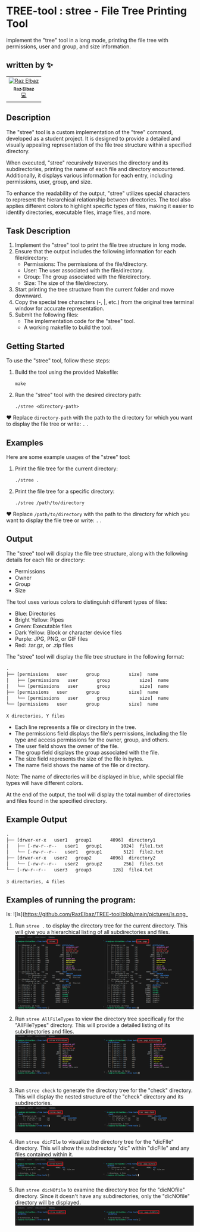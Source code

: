 # TREE-tool : stree - File Tree Printing Tool
implement the "tree" tool in a long mode, printing the file tree with permissions, user and group, and size information.

## written by ✨

<!-- ALL-CONTRIBUTORS-LIST:START - Do not remove or modify this section -->
<!-- prettier-ignore-start -->
<!-- markdownlint-disable -->
<table>
  <tr>
    <td align="center"><a href="https://github.com/RazElbaz"><img src="https://avatars.githubusercontent.com/u/93310416?v=4" width="100px;" alt="Raz Elbaz"/><br /><sub><b>Raz Elbaz</b></sub></a><br /><a href="https://github.com/RazElbaz" title="Code">💻</a> <br /> </td>
  </tr>
</table>


## Description
The "stree" tool is a custom implementation of the "tree" command, developed as a student project. It is designed to provide a detailed and visually appealing representation of the file tree structure within a specified directory.

When executed, "stree" recursively traverses the directory and its subdirectories, printing the name of each file and directory encountered. Additionally, it displays various information for each entry, including permissions, user, group, and size.

To enhance the readability of the output, "stree" utilizes special characters to represent the hierarchical relationship between directories. The tool also applies different colors to highlight specific types of files, making it easier to identify directories, executable files, image files, and more.

## Task Description
1. Implement the "stree" tool to print the file tree structure in long mode.
2. Ensure that the output includes the following information for each file/directory:
   - Permissions: The permissions of the file/directory.
   - User: The user associated with the file/directory.
   - Group: The group associated with the file/directory.
   - Size: The size of the file/directory.
3. Start printing the tree structure from the current folder and move downward.
4. Copy the special tree characters (-, |, etc.) from the original tree terminal window for accurate representation.
5. Submit the following files:
   - The implementation code for the "stree" tool.
   - A working makefile to build the tool.
   
## Getting Started

To use the "stree" tool, follow these steps:

1. Build the tool using the provided Makefile:

   ```shell
   make
   ```

2. Run the "stree" tool with the desired directory path:

   ```shell
   ./stree <directory-path>
   ```
♥   Replace `directory-path` with the path to the directory for which you want to display the file tree or write: `.`    .

## Examples

Here are some example usages of the "stree" tool:

1. Print the file tree for the current directory:

   ```shell
   ./stree .
   ```

2. Print the file tree for a specific directory:

   ```shell
   ./stree /path/to/directory
   ```
 ♥   Replace `/path/to/directory` with the path to the directory for which you want to display the file tree  or write: `.`    .
## Output

The "stree" tool will display the file tree structure, along with the following details for each file or directory:

- Permissions
- Owner
- Group
- Size

The tool uses various colors to distinguish different types of files:

- Blue: Directories
- Bright Yellow: Pipes
- Green: Executable files
- Dark Yellow: Block or character device files
- Purple: JPG, PNG, or GIF files
- Red: .tar.gz, or .zip files

The "stree" tool will display the file tree structure in the following format:

```
.
├── [permissions   user       group           size]  name
│   ├── [permissions   user       group           size]  name
│   └── [permissions   user       group           size]  name
├── [permissions   user       group           size]  name
│   └── [permissions   user       group           size]  name
└── [permissions   user       group           size]  name

X directories, Y files
```

- Each line represents a file or directory in the tree.
- The permissions field displays the file's permissions, including the file type and access permissions for the owner, group, and others.
- The user field shows the owner of the file.
- The group field displays the group associated with the file.
- The size field represents the size of the file in bytes.
- The name field shows the name of the file or directory.

Note: The name of directories will be displayed in blue, while special file types will have different colors.

At the end of the output, the tool will display the total number of directories and files found in the specified directory.  
## Example Output
```
.
├── [drwxr-xr-x   user1   group1       4096]  directory1
│   ├── [-rw-r--r--   user1   group1       1024]  file1.txt
│   └── [-rw-r--r--   user1   group1        512]  file2.txt
├── [drwxr-xr-x   user2   group2       4096]  directory2
│   └── [-rw-r--r--   user2   group2        256]  file3.txt
└── [-rw-r--r--   user3   group3        128]  file4.txt

3 directories, 4 files

```
## Examples of running the program:
ls:
![ls](https://github.com/RazElbaz/TREE-tool/blob/main/pictures/ls.png_

1. Run `stree .` to display the directory tree for the current directory. This will give you a hierarchical listing of all subdirectories and files.
![stree](https://github.com/RazElbaz/TREE-tool/blob/main/pictures/stree.png)

2. Run `stree AllFileTypes` to view the directory tree specifically for the "AllFileTypes" directory. This will provide a detailed listing of its subdirectories and files.
![AllFileTypes](https://github.com/RazElbaz/TREE-tool/blob/main/pictures/AllFileTypes.png)

3. Run `stree check` to generate the directory tree for the "check" directory. This will display the nested structure of the "check" directory and its subdirectories.
![check](https://github.com/RazElbaz/TREE-tool/blob/main/pictures/check.png)

4. Run `stree dicFIle` to visualize the directory tree for the "dicFIle" directory. This will show the subdirectory "dic" within "dicFIle" and any files contained within it.
![dicFIle](https://github.com/RazElbaz/TREE-tool/blob/main/pictures/dicFIle.png)

5. Run `stree dicNOfile` to examine the directory tree for the "dicNOfile" directory. Since it doesn't have any subdirectories, only the "dicNOfile" directory will be displayed.
![dicNOfile](https://github.com/RazElbaz/TREE-tool/blob/main/pictures/dicNOfile.png)
